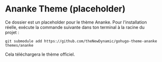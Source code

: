# Ananke Theme (placeholder)

Ce dossier est un placeholder pour le thème Ananke. Pour l'installation réelle, exécute la commande suivante dans ton terminal à la racine du projet :

```
git submodule add https://github.com/theNewDynamic/gohugo-theme-ananke themes/ananke
```

Cela téléchargera le thème officiel.
